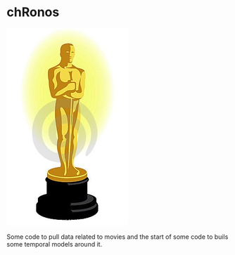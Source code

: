 chRonos
========================================================


![alt text](resource/oscar.jpg)


Some code to pull data related to movies and the start
of some code to buils some temporal models around it.


